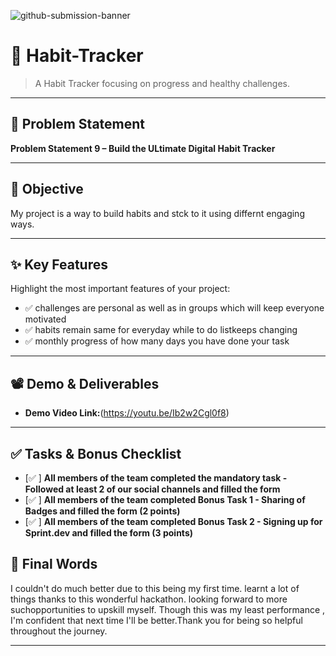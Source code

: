 ![github-submission-banner](https://github.com/user-attachments/assets/a1493b84-e4e2-456e-a791-ce35ee2bcf2f)

# 🚀 Habit-Tracker

> A Habit Tracker focusing on progress and healthy challenges.

---

## 📌 Problem Statement

 
**Problem Statement 9 – Build the ULtimate Digital Habit Tracker**

---

## 🎯 Objective

My project is a way to build habits and stck to it using differnt engaging ways.

---


## ✨ Key Features

Highlight the most important features of your project:

- ✅ challenges are personal as well as in groups which will keep everyone motivated 
- ✅ habits remain same for everyday while to do listkeeps changing  
- ✅ monthly progress of how many days you have done your task  


---

## 📽️ Demo & Deliverables

- **Demo Video Link:**(https://youtu.be/Ib2w2Cgl0f8)

---

## ✅ Tasks & Bonus Checklist

- [✅  ] **All members of the team completed the mandatory task - Followed at least 2 of our social channels and filled the form**  
- [✅  ] **All members of the team completed Bonus Task 1 - Sharing of Badges and filled the form (2 points)** 
- [✅  ] **All members of the team completed Bonus Task 2 - Signing up for Sprint.dev and filled the form (3 points)**



## 🏁 Final Words

I couldn't do much better due to this being my first time. learnt a lot of things thanks to this wonderful hackathon. looking forward to more suchopportunities to upskill myself. Though this was my least performance , I'm confident that next time I'll be better.Thank you for being so helpful throughout the journey.

---
